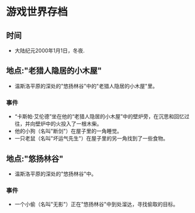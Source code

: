 # 游戏世界存档
## 时间
- 大陆纪元2000年1月1日，冬夜.
## 地点:"老猎人隐居的小木屋"
- 温斯洛平原的深处的"悠扬林谷"中的"老猎人隐居的小木屋"里。
### 事件
- “卡斯帕·艾伦德”坐在他的“老猎人隐居的小木屋”中的壁炉旁，在沉思和回忆过往，并向壁炉中的火投入了一根木柴。
- 他的小狗（名叫"断剑"）在屋子里的一角睡觉。
- 一只老鼠（名叫"坏运气先生"）在屋子里的另一角找到了一些食物。

## 地点:"悠扬林谷"
- 温斯洛平原的深处的"悠扬林谷"中。
### 事件
- 一个小偷（名叫"无影"）正在"悠扬林谷"中到处溜达，寻找偷取的目标。
